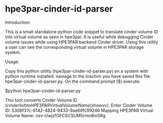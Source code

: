 # hpe3par-cinder-id-parser

Introduction:

This is a small standalone python code snippet to translate cinder volume ID into virtual volume as seen in hpe3par. It is useful while debugging Cinder volume issues while using HPE3PAR backend Cinder driver. Using this utility a user can see the corresponding virtual volume in HPE3PAR storage system.

Usage:

Copy this python utility (hpe3par-cinder-id-parser.py) on a system with python runtime installed.
naviage to the loaction you have saved this file: hpe3par-cinder-id-parser.py.
On the command prompt ($) execute:

$python hpe3par-cinder-id-parser.py

This tool converts Cinder Volume ID ($cinder list) to HPE3PARVirtual Volume Name ($showvv).
Enter Cinder Volume ID: 5308f37c-6142-4824-9433-9ae69fc99246
Mapping HPE3PAR Virtual Volume Name: osv-UwjzfGFCSCSUM5rmn8mSRg
